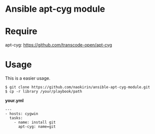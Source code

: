 # Ansible apt-cyg module

# Require

apt-cyg: https://github.com/transcode-open/apt-cyg

# Usage

This is a easier usage.

```
$ git clone https://github.com/naokirin/ansible-apt-cyg-module.git
$ cp -r library /your/playbook/path
```

**your.yml**
  ```
  ---
  - hosts: cygwin
    tasks:
      - name: install git
        apt-cyg: name=git
  ```
